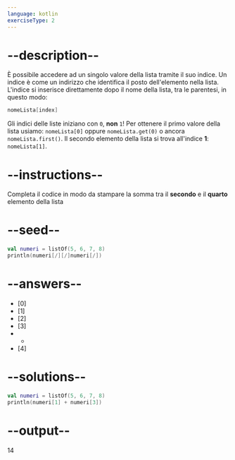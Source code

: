 ```yaml
---
language: kotlin
exerciseType: 2
---
```


# --description--

È possibile accedere ad un singolo valore della lista tramite il suo indice.
Un indice è come un indirizzo che identifica il posto dell'elemento nella lista.
L'indice si inserisce direttamente dopo il nome della lista, tra le parentesi, in questo modo:
```kotlin
nomeLista[index]
```
Gli indici delle liste iniziano con `0`, **non** `1`! Per ottenere il primo valore della lista usiamo: `nomeLista[0]` oppure `nomeLista.get(0)` o ancora `nomeLista.first()`.
Il secondo elemento della lista si trova all'indice __1__: `nomeLista[1]`.

# --instructions--

Completa il codice in modo da stampare la somma tra il **secondo** e il **quarto** elemento della lista

# --seed--

```kotlin
val numeri = listOf(5, 6, 7, 8)
println(numeri[/][/]numeri[/])
```

# --answers--

- [0]
- [1]
- [2]
- [3]
-  + 
- [4]

# --solutions--

```kotlin
val numeri = listOf(5, 6, 7, 8)
println(numeri[1] + numeri[3])
```

# --output--

14
